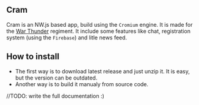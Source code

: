 ## Cram
Cram is an NW.js based app, build using the `Cromium` engine. It is made for the [War Thunder](http://warthunder.ru) regiment.
It include some features like chat, registration system (using the `Firebase`) and litle news feed.
## How to install
* The first way is to download latest release and just unzip it. It is easy, but the version can be outdated.
* Another way is to build it manualy from source code.

//TODO: write the full documentation :)
